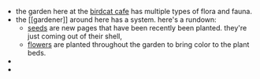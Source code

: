 - the garden here at the [birdcat cafe](https://garden.birdcat.cafe) has multiple types of flora and fauna.
- the [[gardener]] around here has a system. here's a rundown:
	- [seeds](seed) are new pages that have been recently been planted. they're just coming out of their shell,
	- [flowers](flower) are planted throughout the garden to bring color to the plant beds.
-
-